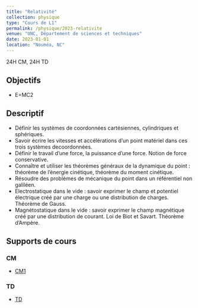 ```yaml
---
title: "Relativité"
collection: physique
type: "Cours de L1"
permalink: /physique/2023-relativite
venue: "UNC, Département de sciences et techniques"
date: 2023-01-01
location: "Nouméa, NC"
---
```


24H CM, 24H TD

## Objectifs

- E=MC2

## Descriptif

- Définir les systèmes de coordonnées cartésiennes, cylindriques et sphériques.
- Savoir écrire les vitesses et accélérations d’un point matériel dans ces trois systèmes decoordonnées.
- Définir le travail d’une force, la puissance d’une force. Notion de force conservative.
- Connaître et utiliser les théorèmes généraux de la dynamique du point : théorème de l’énergie cinétique, théorème du moment cinétique.
- Résoudre des problèmes de mécanique du point dans un référentiel non galiléen.
- Electrostatique dans le vide : savoir exprimer le champ et potentiel électrique créé par une charge ou une distribution de charges. Théorème de Gauss.
- Magnétostatique dans le vide : savoir exprimer le champ magnétique créé par une distribution de courant. Loi de Biot et Savart. Théorème d’Ampère.

## Supports de cours

### CM

- [CM1](../files/Cours_1_Réaction_chimique_AA.pdf)

### TD

- [TD](../files/Cours_1_Réaction_chimique_AA.pdf)
